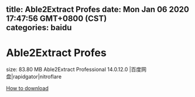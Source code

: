 
title: Able2Extract Profes
date: Mon Jan 06 2020 17:47:56 GMT+0800 (CST)    
categories: baidu
---

# Able2Extract Profes
size: 83.80 MB
 Able2Extract Professional 14.0.12.0 |百度网盘|rapidgator|nitroflare
 

[How to download](https://bpcam.bemobtrk.com/go/2ceec3aa-1ca2-46d6-b9ff-aaa5c184517c?jno=527)